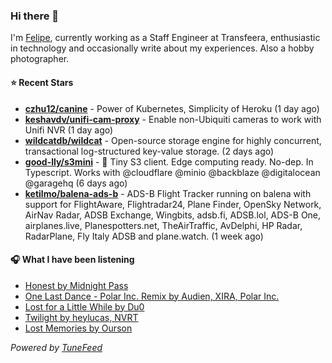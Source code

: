 ### Hi there 👋

I'm [Felipe](https://felipevm.com), currently working as a Staff Engineer at Transfeera, enthusiastic in technology and occasionally write about my experiences. Also a hobby photographer.

#### ⭐ Recent Stars
- **[czhu12/canine](https://github.com/czhu12/canine)** - Power of Kubernetes, Simplicity of Heroku (1 day ago)
- **[keshavdv/unifi-cam-proxy](https://github.com/keshavdv/unifi-cam-proxy)** - Enable non-Ubiquiti cameras to work with Unifi NVR (1 day ago)
- **[wildcatdb/wildcat](https://github.com/wildcatdb/wildcat)** - Open-source storage engine for highly concurrent, transactional log-structured key-value storage. (2 days ago)
- **[good-lly/s3mini](https://github.com/good-lly/s3mini)** - 👶 Tiny S3 client. Edge computing ready. No-dep. In Typescript. Works with @cloudflare @minio @backblaze @digitalocean @garagehq (6 days ago)
- **[ketilmo/balena-ads-b](https://github.com/ketilmo/balena-ads-b)** - ADS-B Flight Tracker running on balena with support for FlightAware, Flightradar24, Plane Finder, OpenSky Network, AirNav Radar, ADSB Exchange, Wingbits, adsb.fi, ADSB.lol, ADS-B One, airplanes.live, Planespotters.net, TheAirTraffic, AvDelphi, HP Radar, RadarPlane, Fly Italy ADSB and plane.watch. (1 week ago)

#### 🎧 What I have been listening
- [Honest by Midnight Pass](https://open.spotify.com/track/3iHfTiU67hOErucVUmCQ7i)
- [One Last Dance - Polar Inc. Remix by Audien, XIRA, Polar Inc.](https://open.spotify.com/track/0fTIgC6Ppe4KuXlNXO5KzR)
- [Lost for a Little While by Du0](https://open.spotify.com/track/1JHC97Pt2DSLu8QhcMSppN)
- [Twilight by heylucas, NVRT](https://open.spotify.com/track/2fvhV6sto6aEblNbnZmttv)
- [Lost Memories by Ourson](https://open.spotify.com/track/6lmTuBdUTzidXi0vqxqr0M)

_Powered by [TuneFeed](https://tunefeed.app?ref=github.com)_
